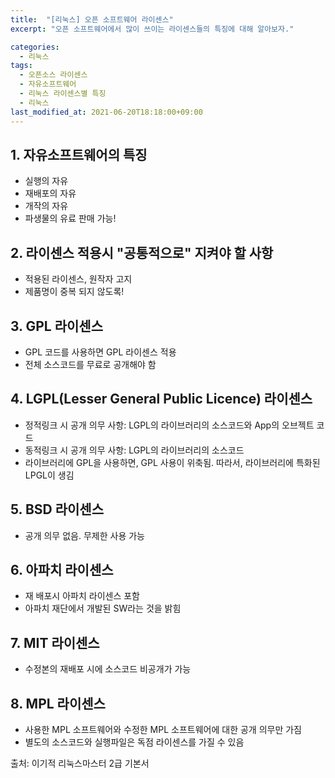 ```yaml
---
title:  "[리눅스] 오픈 소프트웨어 라이센스"
excerpt: "오픈 소프트웨어에서 많이 쓰이는 라이센스들의 특징에 대해 알아보자."

categories:
  - 리눅스
tags:
  - 오픈소스 라이센스
  - 자유소프트웨어
  - 리눅스 라이센스별 특징
  - 리눅스
last_modified_at: 2021-06-20T18:18:00+09:00
---
```


## 1. 자유소프트웨어의 특징
- 실행의 자유
- 재배포의 자유
- 개작의 자유
- 파생물의 유료 판매 가능!

## 2. 라이센스 적용시 "공통적으로" 지켜야 할 사항
- 적용된 라이센스, 원작자 고지
- 제품명이 중복 되지 않도록!

## 3. GPL 라이센스
- GPL 코드를 사용하면 GPL 라이센스 적용
- 전체 소스코드를 무료로 공개해야 함

## 4. LGPL(Lesser General Public Licence) 라이센스
- 정적링크 시 공개 의무 사항: LGPL의 라이브러리의 소스코드와 App의 오브젝트 코드
- 동적링크 시 공개 의무 사항: LGPL의 라이브러리의 소스코드
- 라이브러리에 GPL을 사용하면, GPL 사용이 위축됨. 따라서, 라이브러리에 특화된 LPGL이 생김

## 5. BSD 라이센스
- 공개 의무 없음. 무제한 사용 가능

## 6. 아파치 라이센스
- 재 배포시 아파치 라이센스 포함
- 아파치 재단에서 개발된 SW라는 것을 밝힘

## 7. MIT 라이센스
- 수정본의 재배포 시에 소스코드 비공개가 가능

## 8. MPL 라이센스
- 사용한 MPL 소프트웨어와 수정한 MPL 소프트웨어에 대한 공개 의무만 가짐
- 별도의 소스코드와 실행파일은 독점 라이센스를 가질 수 있음

출처: 이기적 리눅스마스터 2급 기본서
